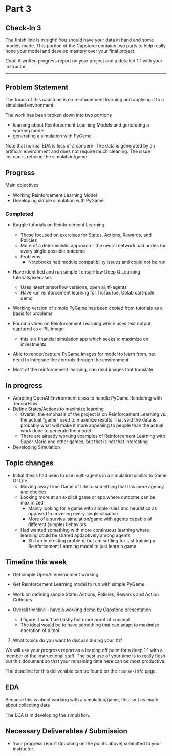 # Part 3

## Check-In 3

The finish line is in sight! You should have your data in hand and some models made. This portion of the Capstone contains two parts to help really hone your model and develop mastery over your final project.

*Goal*: A written progress report on your project and a detailed 1:1 with your instructor.

---

## Problem Statement

The focus of this capstone is on reinforcement learning and applying it to a simulated environment.  

The work has been broken down into two portions
- learning about Reinforcement Learning Models and generating a working model
- generating a simulation with PyGame

Note that normal EDA is less of a concern.  The data is generated by an artificial environment and does not require much cleaning.  The issue instead is refining the simulation/game.

## Progress
Main objectives 
* Working Reinforcement Learning Model
* Developing simple simulation with PyGame

### Completed
* Kaggle tutorials on Reinforcement Learning
    * These focused on exercises for States, Actions, Rewards, and Policies
    * More of a deterministic approach - the neural network had nodes for every single possible outcome
    * Problems: 
        * Notebooks had module compatibility issues and could not be run
    
* Have identified and run simple TensorFlow Deep Q Learning tutorials/exercises
    * Uses latest tensorflow versions, open ai, tf-agents
    * Have run reinforcement learning for TicTacToe, Colab cart-pole demo
* Working version of simple PyGame has been copied from tutorials as a basis for problems 
* Found a video on Reinforcement Learning which uses text output captured as a PIL image
    * this is a financial simulation app which seeks to maximize on investments
* Able to render/capture PyGame images for model to learn from, but need to integrate the controls through the environment
* Most of the reinforcement learning, can read images that translate

## In progress

* Adapting OpenAI Environment class to handle PyGame Rendering with TensorFlow
* Define States/Actions to maximize learning
  * Overall, the emphasis of the project is on Reinforcement Learning vs. the actual "game" used to maximize results
    That said the data is probably what will make it more appealing to people than the actual work done to generate the model
  * There are already working examples of Reinforcement Learning with Super Mario and other games, but that is not that interesting
* Developing Simulation

## Topic changes

* Initial thesis had been to use multi-agents in a simulation similar to Game Of Life
   * Moving away from Game of Life to something that has more agency and choices
   * Looking more at an explicit game or app where outcome can be maximized
     * Mainly looking for a game with simple rules and heuristics as opposed to covering every single situation
     * More of a survival simulation/game with agents capable of different (simple) behaviors
   * Had wanted something with more continuous learning where learning could be shared apdaptively among agents
      * Still an interesting problem, but am settling for just training a Reinforcement Learning model to just learn a game
    
## Timeline this week
* Get simple OpenAI environment working
* Get Reinforcement Learning model to run with simple PyGame 
* Work on defining simple State+Actions, Policies, Rewards and Action Critiques

* Overall timeline - have a working demo by Capstone presentation
   * I figure it won't be flashy but more proof of concept
    * The ideal would be to have something that can adapt to maximize operation of a tool

7. What topics do you want to discuss during your 1:1?

We will use your progress report as a leaping off point for a deep 1:1 with a member of the instructional staff. The best use of your time is to really flesh out this document so that your remaining time here can be most productive.

The deadline for this deliverable can be found on the `course-info` page.

## EDA

Because this is about working with a simulation/game, this isn't as much about collecting data

The EDA is in developing the simulation.



## Necessary Deliverables / Submission

- Your progress report (touching on the points above) submitted to your instructor.
